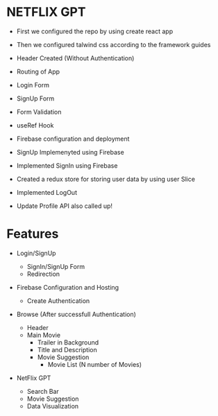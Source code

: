 # NETFLIX GPT
-   First we configured the repo by using create react app
-   Then we configured talwind css according to the framework guides

- Header Created (Without Authentication)
- Routing of App
- Login Form
- SignUp Form
- Form Validation
- useRef Hook
- Firebase configuration and deployment
- SignUp Implemenyted using Firebase
- Implemented SignIn using Firebase
- Created a redux store for storing user data by using user Slice
- Implemented LogOut
- Update Profile API also called up!


# Features 
-   Login/SignUp
    -   SignIn/SignUp Form
    -   Redirection

- Firebase Configuration and Hosting
    -   Create Authentication


-   Browse (After successfull Authentication)
    - Header
    - Main Movie
        -   Trailer in Background
        -   Title and Description
        -   Movie Suggestion
            -   Movie List (N number of Movies)

-   NetFlix GPT
    - Search Bar
    - Movie Suggestion
    - Data Visualization



